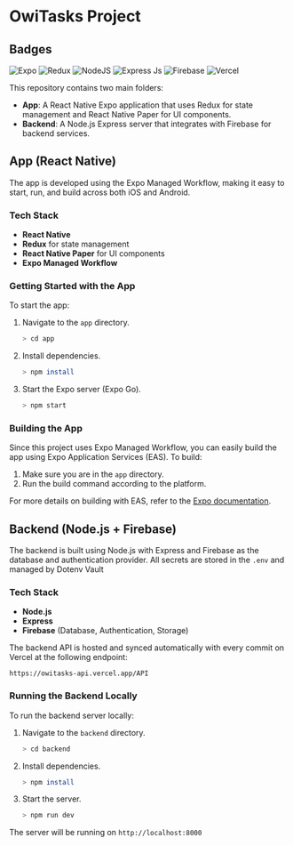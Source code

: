 # OwiTasks Project

## Badges
![Expo](https://img.shields.io/badge/expo-1C1E24?style=for-the-badge&logo=expo&logoColor=#D04A37)
![Redux](https://img.shields.io/badge/redux-%23593d88.svg?style=for-the-badge&logo=redux&logoColor=white)
![NodeJS](https://img.shields.io/badge/node.js-6DA55F?style=for-the-badge&logo=node.js&logoColor=white)
![Express Js](https://img.shields.io/badge/Express.js-000000?style=for-the-badge&logo=express&logoColor=white)
![Firebase](https://img.shields.io/badge/firebase-a08021?style=for-the-badge&logo=firebase&logoColor=ffcd34)
![Vercel](https://img.shields.io/badge/vercel-%23000000.svg?style=for-the-badge&logo=vercel&logoColor=white)

This repository contains two main folders:

- **App**: A React Native Expo application that uses Redux for state management and React Native Paper for UI components.
- **Backend**: A Node.js Express server that integrates with Firebase for backend services.

## App (React Native)

The app is developed using the Expo Managed Workflow, making it easy to start, run, and build across both iOS and Android.

### Tech Stack

- **React Native**
- **Redux** for state management
- **React Native Paper** for UI components
- **Expo Managed Workflow**

### Getting Started with the App

To start the app:

1. Navigate to the `app` directory.
    ```bash
    > cd app
    ```
2. Install dependencies.
    ```bash
    > npm install
    ```
3. Start the Expo server (Expo Go).
    ```bash
    > npm start
    ```

### Building the App

Since this project uses Expo Managed Workflow, you can easily build the app using Expo Application Services (EAS). To build:

1. Make sure you are in the `app` directory.
2. Run the build command according to the platform.

For more details on building with EAS, refer to the [Expo documentation](https://docs.expo.dev/build/introduction/).

## Backend (Node.js + Firebase)

The backend is built using Node.js with Express and Firebase as the database and authentication provider. All secrets are stored in the `.env` and managed by Dotenv Vault

### Tech Stack

- **Node.js**
- **Express**
- **Firebase** (Database, Authentication, Storage)

The backend API is hosted and synced automatically with every commit on Vercel at the following endpoint:

`https://owitasks-api.vercel.app/API`

### Running the Backend Locally

To run the backend server locally:

1. Navigate to the `backend` directory.
    ```bash
    > cd backend
    ```
2. Install dependencies.
    ```bash
    > npm install
    ```
3. Start the server.
    ```bash
    > npm run dev
    ```

The server will be running on `http://localhost:8000`
